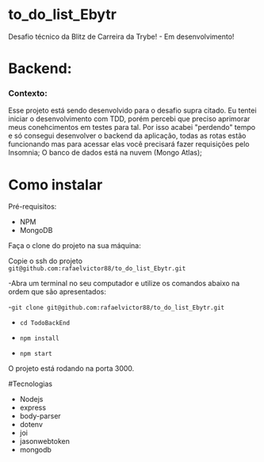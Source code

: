 # to_do_list_Ebytr
Desafio técnico da Blitz de Carreira da Trybe! - Em desenvolvimento!

# Backend:
### Contexto:
Esse projeto está sendo desenvolvido para o desafio supra citado.
Eu tentei iniciar o desenvolvimento com TDD, porém percebi que preciso aprimorar meus conehcimentos em testes para tal.
Por isso acabei "perdendo" tempo e só consegui desenvolver o backend da aplicação, todas as rotas estão funcionando mas para acessar elas você precisará fazer requisições pelo Insomnia;
O banco de dados está na nuvem (Mongo Atlas);

# Como instalar
Pré-requisitos:
* NPM
* MongoDB

Faça o clone do projeto na sua máquina:

Copie o ssh do projeto `git@github.com:rafaelvictor88/to_do_list_Ebytr.git`

-Abra um terminal no seu computador e utilize os comandos abaixo na ordem que são apresentados:

-`git clone git@github.com:rafaelvictor88/to_do_list_Ebytr.git`

- `cd TodoBackEnd`

- `npm install`

- `npm start`

O projeto está rodando na porta 3000.

#Tecnologias

- Nodejs
- express
- body-parser
- dotenv
- joi
- jasonwebtoken
- mongodb

